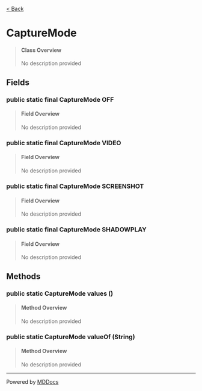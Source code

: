 [< Back](README.md)
# CaptureMode #
>#### Class Overview ####
>No description provided
## Fields ##
### public static final CaptureMode OFF ###
>#### Field Overview ####
>No description provided
>
### public static final CaptureMode VIDEO ###
>#### Field Overview ####
>No description provided
>
### public static final CaptureMode SCREENSHOT ###
>#### Field Overview ####
>No description provided
>
### public static final CaptureMode SHADOWPLAY ###
>#### Field Overview ####
>No description provided
>
## Methods ##
### public static CaptureMode values () ###
>#### Method Overview ####
>No description provided
>
### public static CaptureMode valueOf (String) ###
>#### Method Overview ####
>No description provided
>

---
Powered by [MDDocs](https://github.com/VRCube/MDDocs)